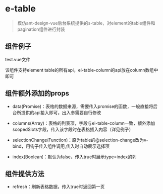 # e-table

> 模仿ant-design-vue后台系统提供的s-table，对element的table组件和pagination组件进行封装

## 组件例子

test.vue文件

该组件支持element table的所有api，el-table-column的api放在column数组中即可

## 组件额外添加的props

* data(Promise)：表格的数据来源，需要传入promise的函数，一般直接将后台所提供的api接入即可，出入参需要自行修改

* columns(Array)：表格的列表项，字段与el-table-column一致，额外添加scopedSlots字段，传入该字段时在表格插入内容（详见例子）

* selectionChange(Function)：原为table的@selection-change改为v-bind，用钩子传入组件调用,传入时自动展示选择项

* index(Boolean)：默认为false，传入true时展示type=index的列

## 组件提供方法

* refresh：刷新表格数据，传入true时返回第一页